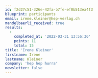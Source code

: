 ```yaml
---
id: f2d27c51-326e-42fa-b7fe-ef0b513ea4f3
blueprint: participants
email: irene.kleiner@hep-verlag.ch
mandelbaerli_received: true
results:
  -
    completed_at: '2022-03-31 13:56:36'
    points: 11
    total: 15
title: 'Irene Kleiner'
firstname: Irene
lastname: Kleiner
company: 'hep hep hurra'
newsletter: false
---
```

